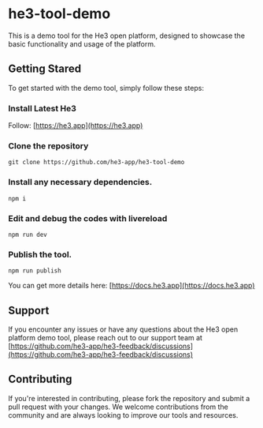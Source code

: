 # he3-tool-demo

This is a demo tool for the He3 open platform, designed to showcase the basic functionality and usage of the platform.

## Getting Stared

To get started with the demo tool, simply follow these steps:

### Install Latest He3

Follow: [https://he3.app](https://he3.app)

### Clone the repository

```
git clone https://github.com/he3-app/he3-tool-demo
```
### Install any necessary dependencies.

```
npm i
```

### Edit and debug the codes with livereload
```
npm run dev
```


### Publish the tool.

```
npm run publish
```

You can get more details here: [https://docs.he3.app](https://docs.he3.app)

## Support
If you encounter any issues or have any questions about the He3 open platform demo tool, please reach out to our support team at [https://github.com/he3-app/he3-feedback/discussions](https://github.com/he3-app/he3-feedback/discussions)

## Contributing
If you're interested in contributing, please fork the repository and submit a pull request with your changes. We welcome contributions from the community and are always looking to improve our tools and resources.